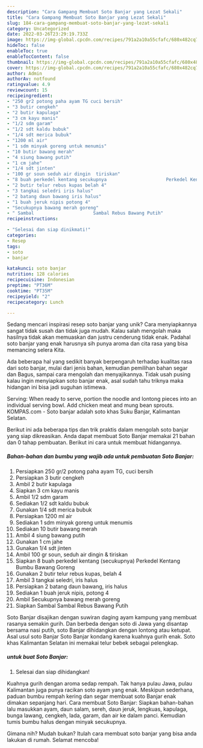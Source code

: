 ```yaml
---
description: "Cara Gampang Membuat Soto Banjar yang Lezat Sekali"
title: "Cara Gampang Membuat Soto Banjar yang Lezat Sekali"
slug: 184-cara-gampang-membuat-soto-banjar-yang-lezat-sekali
category: Uncategorized
date: 2022-03-26T23:29:19.733Z
image: https://img-global.cpcdn.com/recipes/791a2a10a55cfafc/680x482cq70/soto-banjar-foto-resep-utama.jpg
hideToc: false
enableToc: true
enableTocContent: false
thumbnail: https://img-global.cpcdn.com/recipes/791a2a10a55cfafc/680x482cq70/soto-banjar-foto-resep-utama.jpg
cover: https://img-global.cpcdn.com/recipes/791a2a10a55cfafc/680x482cq70/soto-banjar-foto-resep-utama.jpg
author: Admin
authorAv: notfound
ratingvalue: 4.9
reviewcount: 15
recipeingredient:
- "250 gr2 potong paha ayam TG cuci bersih"
- "3 butir cengkeh"
- "2 butir kapulaga"
- "3 cm kayu manis"
- "1/2 sdm garam"
- "1/2 sdt kaldu bubuk"
- "1/4 sdt merica bubuk"
- "1200 ml air"
- "1 sdm minyak goreng untuk menumis"
- "10 butir bawang merah"
- "4 siung bawang putih"
- "1 cm jahe"
- "1/4 sdt jinten"
- "100 gr soun seduh air dingin  tiriskan"
- "8 buah perkedel kentang secukupnya                      Perkedel Kentang Bumbu Bawang Goreng"
- "2 butir telur rebus kupas belah 4"
- "3 tangkai seledri iris halus"
- "2 batang daun bawang iris halus"
- "1 buah jeruk nipis potong 4"
- "Secukupnya bawang merah goreng"
- " Sambal                      Sambal Rebus Bawang Putih"
recipeinstructions:

- "Selesai dan siap dinikmati!"
categories:
- Resep
tags:
- soto
- banjar

katakunci: soto banjar 
nutrition: 128 calories
recipecuisine: Indonesian
preptime: "PT36M"
cooktime: "PT35M"
recipeyield: "2"
recipecategory: Lunch

---
```





Sedang mencari inspirasi resep soto banjar yang unik? Cara menyiapkannya sangat tidak susah dan tidak juga mudah. Kalau salah mengolah maka hasilnya tidak akan memuaskan dan justru cenderung tidak enak. Padahal soto banjar yang enak harusnya sih punya aroma dan cita rasa yang bisa memancing selera Kita.





Ada beberapa hal yang sedikit banyak berpengaruh terhadap kualitas rasa dari soto banjar, mulai dari jenis bahan, kemudian pemilihan bahan segar dan Bagus, sampai cara mengolah dan menyajikannya. Tidak usah pusing kalau ingin menyiapkan soto banjar enak,      asal sudah tahu triknya maka hidangan ini bisa jadi suguhan istimewa.














Serving: When ready to serve, portion the noodle and lontong pieces into an individual serving bowl. Add chicken meat and mung bean sprouts. KOMPAS.com - Soto banjar adalah soto khas Suku Banjar, Kalimantan Selatan.






Berikut ini ada beberapa tips dan trik praktis dalam mengolah soto banjar yang siap dikreasikan. Anda dapat membuat Soto Banjar memakai 21 bahan dan 0 tahap pembuatan. Berikut ini cara untuk membuat hidangannya.

<!--inarticleads1-->

##### Bahan-bahan dan bumbu yang wajib ada untuk pembuatan Soto Banjar:

1. Persiapkan 250 gr/2 potong paha ayam TG, cuci bersih
1. Persiapkan 3 butir cengkeh
1. Ambil 2 butir kapulaga
1. Siapkan 3 cm kayu manis
1. Ambil 1/2 sdm garam
1. Sediakan 1/2 sdt kaldu bubuk
1. Gunakan 1/4 sdt merica bubuk
1. Persiapkan 1200 ml air
1. Sediakan 1 sdm minyak goreng untuk menumis
1. Sediakan 10 butir bawang merah
1. Ambil 4 siung bawang putih
1. Gunakan 1 cm jahe
1. Gunakan 1/4 sdt jinten
1. Ambil 100 gr soun, seduh air dingin &amp; tiriskan
1. Siapkan 8 buah perkedel kentang (secukupnya)                      Perkedel Kentang Bumbu Bawang Goreng
1. Gunakan 2 butir telur rebus kupas, belah 4
1. Ambil 3 tangkai seledri, iris halus
1. Persiapkan 2 batang daun bawang, iris halus
1. Sediakan 1 buah jeruk nipis, potong 4
1. Ambil Secukupnya bawang merah goreng
1. Siapkan  Sambal                      Sambal Rebus Bawang Putih


Soto Banjar disajikan dengan suwiran daging ayam kampung yang membuat rasanya semakin gurih. Dan berbeda dengan soto di Jawa yang disantap bersama nasi putih, soto Banjar dihidangkan dengan lontong atau ketupat. Asal usul soto Banjar Soto Banjar kondang karena kuahnya gurih enak. Soto khas Kalimantan Selatan ini memakai telur bebek sebagai pelengkap. 

<!--inarticleads2-->

#####  untuk buat Soto Banjar:


1. Selesai dan siap dihidangkan!

Kuahnya gurih dengan aroma sedap rempah. Tak hanya pulau Jawa, pulau Kalimantan juga punya racikan soto ayam yang enak. Meskipun sederhana, paduan bumbu rempah kering dan segar membuat soto Banjar enak dimakan sepanjang hari. Cara membuat Soto Banjar: Siapkan bahan-bahan lalu masukkan ayam, daun salam, sereh, daun jeruk, lengkuas, kapulaga, bunga lawang, cengkeh, lada, garam, dan air ke dalam panci. Kemudian tumis bumbu halus dengan minyak secukupnya. 

Gimana nih? Mudah bukan? Itulah cara membuat soto banjar yang bisa anda lakukan di rumah. Selamat mencoba!
